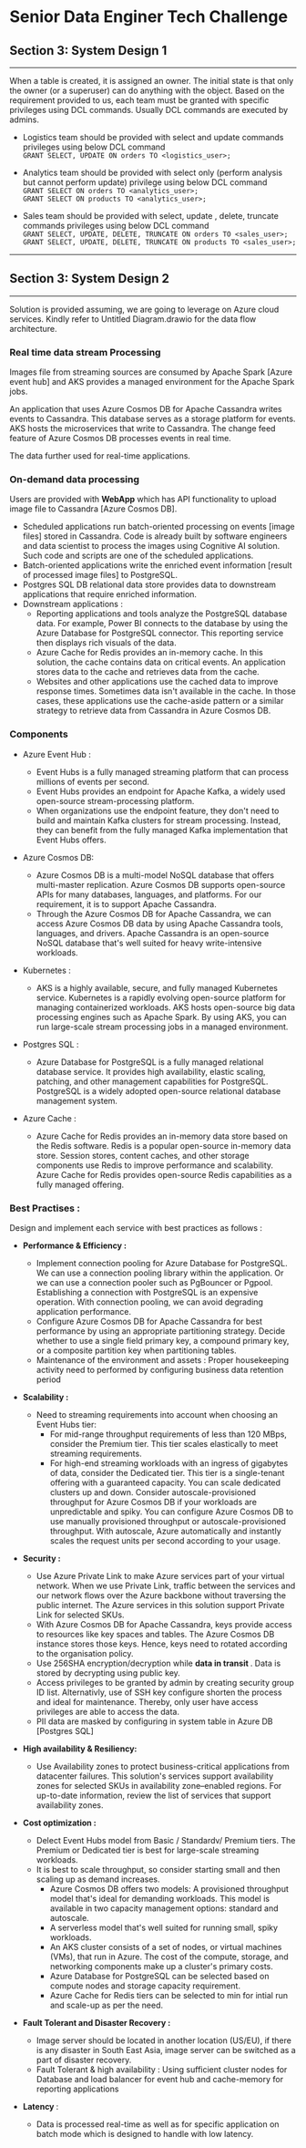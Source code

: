 # Senior Data Enginer Tech Challenge

## Section 3: System Design 1

---



When a table is created, it is assigned an owner. The initial state is that only the owner (or a superuser) can do anything with the object. Based on the requirement provided to us, each team must be granted with specific privileges using DCL commands. Usually DCL commands are executed by admins.

- Logistics team should be provided with select and update commands privileges using below DCL command 
<br>`GRANT SELECT, UPDATE ON orders TO <logistics_user>;`


- Analytics team should be provided with select only (perform analysis but cannot perform update)  privilege using below DCL command
<br>`GRANT SELECT ON orders TO <analytics_user>;`
<br>`GRANT SELECT ON products TO <analytics_user>;`

- Sales team should be provided with select, update , delete, truncate commands privileges using below DCL command
<br>`GRANT SELECT, UPDATE, DELETE, TRUNCATE ON orders TO <sales_user>;`
<br>`GRANT SELECT, UPDATE, DELETE, TRUNCATE ON products TO <sales_user>;`

---

## Section 3: System Design 2

---
Solution is provided assuming, we are going to leverage on Azure cloud services. Kindly refer to Untitled Diagram.drawio for the data flow architecture.

### Real time data stream Processing
Images file from streaming sources are consumed by Apache Spark [Azure event hub] and AKS provides a managed environment for the Apache Spark jobs.

An application that uses Azure Cosmos DB for Apache Cassandra writes events to Cassandra. This database serves as a storage platform for events. AKS hosts the microservices that write to Cassandra.
The change feed feature of Azure Cosmos DB processes events in real time.

The data further used for real-time applications.

### On-demand data processing

Users are provided with <b>WebApp</b> which has API functionality to upload image file to Cassandra [Azure Cosmos DB]. 

- Scheduled applications run batch-oriented processing on events [image files] stored in Cassandra.
Code is already built by software engineers and data scientist to process the images using Cognitive AI solution. Such code and scripts are one of the scheduled applications.
- Batch-oriented applications write the enriched event information [result of processed image files] to PostgreSQL.
- Postgres SQL DB relational data store provides data to downstream applications that require enriched information.
- Downstream applications : 
  - Reporting applications and tools analyze the PostgreSQL database data. For example, Power BI connects to the database by using the Azure Database for PostgreSQL connector. This reporting service then displays rich visuals of the data.
  - Azure Cache for Redis provides an in-memory cache. In this solution, the cache contains data on critical events. An application stores data to the cache and retrieves data from the cache.
  - Websites and other applications use the cached data to improve response times. Sometimes data isn't available in the cache. In those cases, these applications use the cache-aside pattern or a similar strategy to retrieve data from Cassandra in Azure Cosmos DB.

### Components

- Azure Event Hub :
  - Event Hubs is a fully managed streaming platform that can process millions of events per second. 
  - Event Hubs provides an endpoint for Apache Kafka, a widely used open-source stream-processing platform. 
  - When organizations use the endpoint feature, they don't need to build and maintain Kafka clusters for stream processing. 
  Instead, they can benefit from the fully managed Kafka implementation that Event Hubs offers.

- Azure Cosmos DB:
  - Azure Cosmos DB is a multi-model NoSQL database that offers multi-master replication. Azure Cosmos DB supports open-source APIs for many databases, languages, and platforms. For our requirement, it is to support Apache Cassandra.
  - Through the Azure Cosmos DB for Apache Cassandra, we can access Azure Cosmos DB data by using Apache Cassandra tools, languages, and drivers. Apache Cassandra is an open-source NoSQL database that's well suited for heavy write-intensive workloads.

- Kubernetes :
  - AKS is a highly available, secure, and fully managed Kubernetes service. Kubernetes is a rapidly evolving open-source platform for managing containerized workloads. AKS hosts open-source big data processing engines such as Apache Spark. By using AKS, you can run large-scale stream processing jobs in a managed environment.

- Postgres SQL :
  - Azure Database for PostgreSQL is a fully managed relational database service. It provides high availability, elastic scaling, patching, and other management capabilities for PostgreSQL. PostgreSQL is a widely adopted open-source relational database management system.

- Azure Cache :
  - Azure Cache for Redis provides an in-memory data store based on the Redis software. Redis is a popular open-source in-memory data store. Session stores, content caches, and other storage components use Redis to improve performance and scalability. Azure Cache for Redis provides open-source Redis capabilities as a fully managed offering.

### Best Practises :
Design and implement each service with best practices as follows :

- <b> Performance & Efficiency : </b>
  
  - Implement connection pooling for Azure Database for PostgreSQL. We can use a connection pooling library within the application. Or we can use a connection pooler such as PgBouncer or Pgpool. Establishing a connection with PostgreSQL is an expensive operation. With connection pooling, we can avoid degrading application performance. 
  - Configure Azure Cosmos DB for Apache Cassandra for best performance by using an appropriate partitioning strategy. Decide whether to use a single field primary key, a compound primary key, or a composite partition key when partitioning tables.
  - Maintenance of the environment and assets : Proper housekeeping activity need to performed by configuring business data retention period

- <b>Scalability : </b>

  - Need to streaming requirements into account when choosing an Event Hubs tier:
    - For mid-range throughput requirements of less than 120 MBps, consider the Premium tier. This tier scales elastically to meet streaming requirements.
    - For high-end streaming workloads with an ingress of gigabytes of data, consider the Dedicated tier. This tier is a single-tenant offering with a guaranteed capacity. You can scale dedicated clusters up and down.
    Consider autoscale-provisioned throughput for Azure Cosmos DB if your workloads are unpredictable and spiky. You can configure Azure Cosmos DB to use manually provisioned throughput or autoscale-provisioned throughput. With autoscale, Azure automatically and instantly scales the request units per second according to your usage.

- <b> Security : </b>
  
  - Use Azure Private Link to make Azure services part of your virtual network. When we use Private Link, traffic between the services and our network flows over the Azure backbone without traversing the public internet. The Azure services in this solution support Private Link for selected SKUs.
  - With Azure Cosmos DB for Apache Cassandra, keys provide access to resources like key spaces and tables. The Azure Cosmos DB instance stores those keys. Hence, keys need to rotated according to the organisation policy.
  - Use 256SHA encryption/decryption while <b> data in transit </b>. Data is stored by decrypting using public key.
  - Access privileges to be granted by admin by creating security group ID list. Alternativly, use of SSH key configure shorten the process and ideal for maintenance. Thereby, only user have access privileges are able to access the data.
  - PII data are masked by configuring in system table in Azure DB [Postgres SQL]

- <b> High availability & Resiliency: </b>

  - Use Availability zones to protect business-critical applications from datacenter failures. This solution's services support availability zones for selected SKUs in availability zone–enabled regions. For up-to-date information, review the list of services that support availability zones.

- <b> Cost optimization : </b>

  - Delect Event Hubs model from Basic / Standardv/ Premium tiers. The Premium or Dedicated tier is best for large-scale streaming workloads. 
  - It is best to scale throughput, so consider starting small and then scaling up as demand increases. 
    - Azure Cosmos DB offers two models: A provisioned throughput model that's ideal for demanding workloads. This model is available in two capacity management options: standard and autoscale. 
    - A serverless model that's well suited for running small, spiky workloads. 
    - An AKS cluster consists of a set of nodes, or virtual machines (VMs), that run in Azure. The cost of the compute, storage, and networking components make up a cluster's primary costs.
    - Azure Database for PostgreSQL can be selected based on compute nodes and storage capacity requirement.
    - Azure Cache for Redis tiers can be selected to min for intial run and scale-up as per the need.

- <b>  Fault Tolerant and Disaster Recovery : </b>

    - Image server should be located in another location (US/EU), if there is any disaster in South East Asia, image server can be switched as a part of disaster recovery.
    - Fault Tolerant & high availability :  Using sufficient cluster nodes for Database and load balancer for event hub and cache-memory for reporting applications

- <b> Latency </b> :

  - Data is processed real-time as well as for specific application on batch mode which is designed to handle with low latency.
